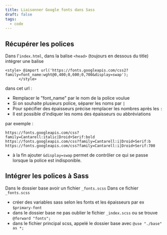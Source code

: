 ```yaml
---
title: Liaisonner Google fonts dans Sass
draft: false
tags:
  - code
---
```

## Récupérer les polices

Dans l'```index.html```, dans la balise ```<head>``` (toujours en dessous du title) intégrer une balise
```
<style> @import url('https://fonts.googleapis.com/css2?family=font_name:wght@0,400;0,600;0,700&display=swap');
      </style>
```

dans cet url :
- Remplacer le "font_name" par le nom de la police voulue
- Si on souhaite plusieurs police, séparer les noms par ```|```
- Pour spécifier des épaisseurs précise remplacer les nombres après les ```:```
- Il est possible d'indiquer les noms des épaisseurs ou abbréviations 

par exemple : 
```
https://fonts.googleapis.com/css?family=Cantarell:italic|Droid+Serif:bold
https://fonts.googleapis.com/css?family=Cantarell:i|Droid+Serif:b
https://fonts.googleapis.com/css?family=Cantarell:i|Droid+Serif:700
```
- à la fin ajouter ```&display=swap``` permet de contrôler ce qui se passe lorsque la police est indisponible.

## Intégrer les polices à Sass

Dans le dossier base avoir un fichier ```_fonts.scss```
Dans ce fichier ```_fonts.scss``` 
- créer des variables sass selon les fonts et les épaisseurs par ex ```$primary-font``` 
- dans le dossier base ne pas oublier le fichier ```_index.scss``` ou se trouve ```@forward "fonts";``` 
- dans le fichier principal scss, appelé le dossier base avec ```@use "./base" as *;```


